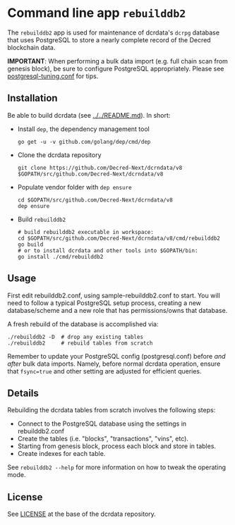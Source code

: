 # Command line app `rebuilddb2`

The `rebuilddb2` app is used for maintenance of dcrdata's `dcrpg` database that
uses PostgreSQL to store a nearly complete record of the Decred blockchain data.

**IMPORTANT**: When performing a bulk data import (e.g. full chain scan from
genesis block), be sure to configure PostgreSQL appropriately.  Please see
[postgresql-tuning.conf](../../db/dcrpg/postgresql-tuning.conf) for tips.

## Installation

Be able to build dcrdata (see [../../README.md](../../README.md#build-from-source)). In short:

* Install `dep`, the dependency management tool

      go get -u -v github.com/golang/dep/cmd/dep

* Clone the dcrdata repository

      git clone https://github.com/Decred-Next/dcrndata/v8 $GOPATH/src/github.com/Decred-Next/dcrndata/v8

* Populate vendor folder with `dep ensure`

      cd $GOPATH/src/github.com/Decred-Next/dcrndata/v8
      dep ensure

* Build `rebuilddb2`

      # build rebuilddb2 executable in workspace:
      cd $GOPATH/src/github.com/Decred-Next/dcrndata/v8/cmd/rebuilddb2
      go build
      # or to install dcrdata and other tools into $GOPATH/bin:
      go install ./cmd/rebuilddb2

## Usage

First edit rebuilddb2.conf, using sample-rebuilddb2.conf to start.  You will
need to follow a typical PostgreSQL setup process, creating a new
database/scheme and a new role that has permissions/owns that database.

A fresh rebuild of the database is accomplished via:

```
./rebuilddb2 -D  # drop any existing tables
./rebuilddb2     # rebuild tables from scratch
```

Remember to update your PostgreSQL config (postgresql.conf) before *and after*
bulk data imports. Namely, before normal dcrdata operation, ensure that
`fsync=true` and other setting are adjusted for efficient queries.

## Details

Rebuilding the dcrdata tables from scratch involves the following steps:

* Connect to the PostgreSQL database using the settings in rebuilddb2.conf
* Create the tables (i.e. "blocks", "transactions", "vins", etc).
* Starting from genesis block, process each block and store in tables.
* Create indexes for each table.

See `rebuilddb2 --help` for more information on how to tweak the operating mode.

## License

See [LICENSE](../../LICENSE) at the base of the dcrdata repository.
